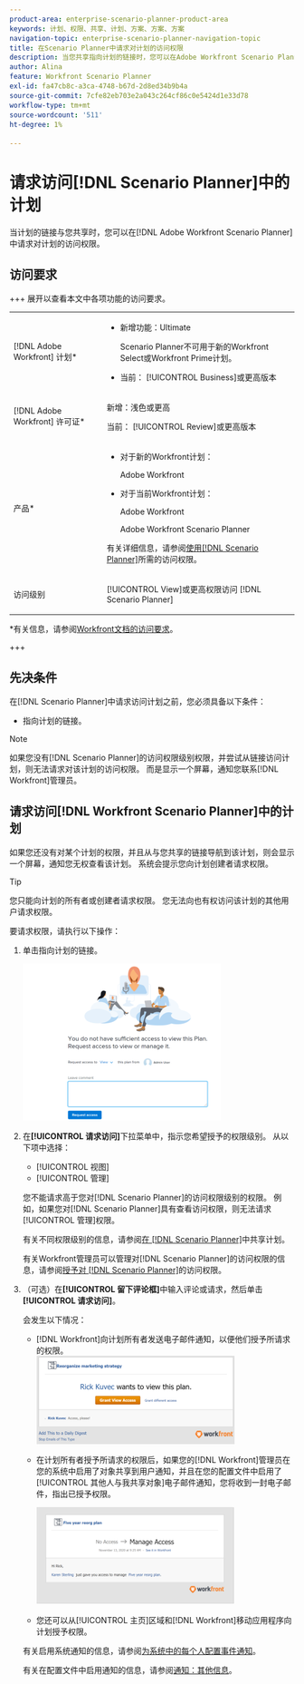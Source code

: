 ```yaml
---
product-area: enterprise-scenario-planner-product-area
keywords: 计划、权限、共享、计划、方案、方案、方案
navigation-topic: enterprise-scenario-planner-navigation-topic
title: 在Scenario Planner中请求对计划的访问权限
description: 当您共享指向计划的链接时，您可以在Adobe Workfront Scenario Planner中请求对计划的访问权限。
author: Alina
feature: Workfront Scenario Planner
exl-id: fa47cb8c-a3ca-4748-b67d-2d8ed34b9b4a
source-git-commit: 7cfe82eb703e2a043c264cf86c0e5424d1e33d78
workflow-type: tm+mt
source-wordcount: '511'
ht-degree: 1%

---
```


# 请求访问[!DNL Scenario Planner]中的计划

当计划的链接与您共享时，您可以在[!DNL Adobe Workfront Scenario Planner]中请求对计划的访问权限。

## 访问要求

+++ 展开以查看本文中各项功能的访问要求。

<table style="table-layout:auto"> 
 <col> 
 <col> 
 <tbody> 
  <tr> 
   <td> <p>[!DNL Adobe Workfront] 计划*</p> </td> 
   <td> <ul></li>
   <li><p>新增功能：Ultimate </p></li>
   <p>Scenario Planner不可用于新的Workfront Select或Workfront Prime计划。 </p>
   <li><p>当前： [!UICONTROL Business]或更高版本</p></ul>
   </td> 
  </tr> 
  <tr> 
   <td> <p>[!DNL Adobe Workfront] 许可证*</p> </td> 
   <td> <p>新增：浅色或更高</p> 
   <p>当前： [!UICONTROL Review]或更高版本</p> </td> 
  </tr> 
  <tr> 
   <td>产品* </td> 
   <td> <ul><li><p>对于新的Workfront计划：</p><p> Adobe Workfront</li></p>
   <li><p>对于当前Workfront计划： </p>
   <p>Adobe Workfront</p> <p>Adobe Workfront Scenario Planner</p></li></ul>

<p>有关详细信息，请参阅<a href="../scenario-planner/access-needed-to-use-sp.md" class="MCXref xref">使用[!DNL Scenario Planner]</a>所需的访问权限。 </p> </td> 
  </tr> 
  <tr data-mc-conditions=""> 
   <td>访问级别 </td> 
   <td>  <p>[!UICONTROL View]或更高权限访问 [!DNL Scenario Planner]</p>  </td> 
  </tr>
 </tbody> 
</table>

*有关信息，请参阅[Workfront文档的访问要求](/help/quicksilver/administration-and-setup/add-users/access-levels-and-object-permissions/access-level-requirements-in-documentation.md)。

+++

## 先决条件

在[!DNL Scenario Planner]中请求访问计划之前，您必须具备以下条件：

* 指向计划的链接。

>[!NOTE]
>
>如果您没有[!DNL Scenario Planner]的访问权限级别权限，并尝试从链接访问计划，则无法请求对该计划的访问权限。 而是显示一个屏幕，通知您联系[!DNL Workfront]管理员。

## 请求访问[!DNL Workfront Scenario Planner]中的计划

如果您还没有对某个计划的权限，并且从与您共享的链接导航到该计划，则会显示一个屏幕，通知您无权查看该计划。 系统会提示您向计划创建者请求权限。

>[!TIP]
>
>您只能向计划的所有者或创建者请求权限。 您无法向也有权访问该计划的其他用户请求权限。

要请求权限，请执行以下操作：

1. 单击指向计划的链接。

   ![请求访问计划](assets/request-access-to-plan-350x277.png)

1. 在&#x200B;**[!UICONTROL 请求访问]**&#x200B;下拉菜单中，指示您希望授予的权限级别。 从以下项中选择：

   * [!UICONTROL 视图]
   * [!UICONTROL 管理]

   您不能请求高于您对[!DNL Scenario Planner]的访问权限级别的权限。 例如，如果您对[!DNL Scenario Planner]具有查看访问权限，则无法请求[!UICONTROL 管理]权限。

   有关不同权限级别的信息，请参阅[在 [!DNL Scenario Planner]](../scenario-planner/share-a-plan.md)中共享计划。

   有关Workfront管理员可以管理对[!DNL Scenario Planner]的访问权限的信息，请参阅[授予对 [!DNL Scenario Planner]](../administration-and-setup/add-users/configure-and-grant-access/grant-access-sp.md)的访问权限。

1. （可选）在&#x200B;**[!UICONTROL 留下评论框]**&#x200B;中输入评论或请求，然后单击&#x200B;**[!UICONTROL 请求访问]**。

   会发生以下情况：

   * [!DNL Workfront]向计划所有者发送电子邮件通知，以便他们授予所请求的权限。\
     ![请求访问电子邮件通知](assets/request-access-to-plan-email-350x156.png)

   * 在计划所有者授予所请求的权限后，如果您的[!DNL Workfront]管理员在您的系统中启用了对象共享到用户通知，并且在您的配置文件中启用了[!UICONTROL 其他人与我共享对象]电子邮件通知，您将收到一封电子邮件，指出已授予权限。

     ![访问权限已授予电子邮件](assets/access-granted-to-plan-email-350x172.png)

   * 您还可以从[!UICONTROL 主页]区域和[!DNL Workfront]移动应用程序向计划授予权限。

   有关启用系统通知的信息，请参阅[为系统中的每个人配置事件通知](../administration-and-setup/manage-workfront/emails/configure-event-notifications-for-everyone-in-the-system.md)。

   有关在配置文件中启用通知的信息，请参阅[通知：其他信息](../workfront-basics/using-notifications/notifications-misc-information.md)。
